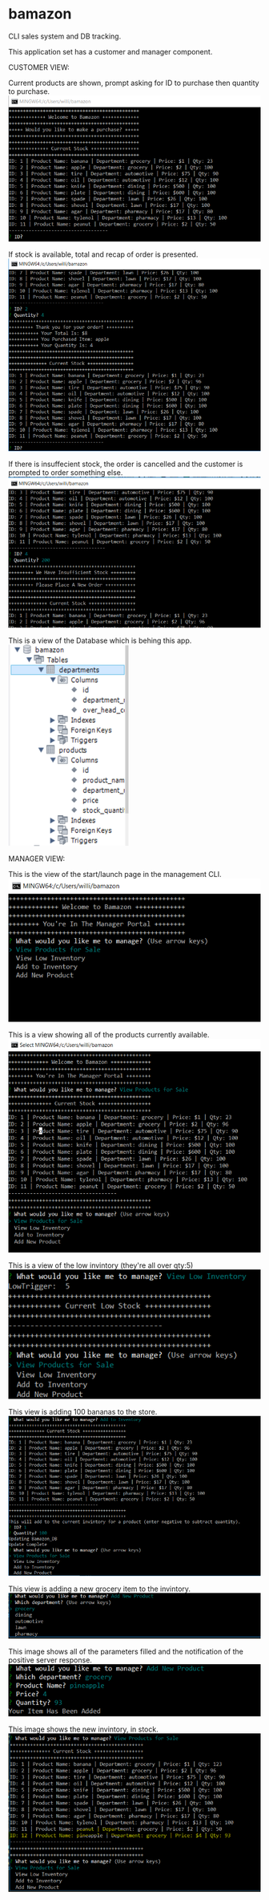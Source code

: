 # bamazon
CLI sales system and DB tracking.

This application set has a customer and manager component.


CUSTOMER VIEW:

Current products are shown, prompt asking for ID to purchase then quantity to purchase.
![Image not found](images/1.PNG?raw=true "Optional Title")

If stock is available, total and recap of order is presented.
![Image not found](images/2.PNG?raw=true "Optional Title")

If there is insuffecient stock, the order is cancelled and the customer is prompted to order something else.
![Image not found](images/3.PNG?raw=true "Optional Title")

This is a view of the Database which is behing this app.
![Image not found](images/4.PNG?raw=true "Optional Title")

MANAGER VIEW:

This is the view of the start/launch page in the management CLI.
![Image not found](images/5.PNG?raw=true "Optional Title")

This is a view showing all of the products currently available.
![Image not found](images/6.PNG?raw=true "Optional Title")

This is a view of the low invintory (they're all over qty:5)
![Image not found](images/7.PNG?raw=true "Optional Title")

This view is adding 100 bananas to the store.
![Image not found](images/8.PNG?raw=true "Optional Title")

This view is adding a new grocery item to the invintory.
![Image not found](images/9.PNG?raw=true "Optional Title")

This image shows all of the parameters filled and the notification of the positive server response.
![Image not found](images/10.PNG?raw=true "Optional Title")

This image shows the new invintory, in stock.
![Image not found](images/11.PNG?raw=true "Optional Title")
